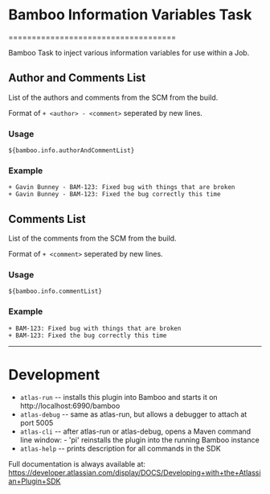 # Bamboo Information Variables Task
====================================

Bamboo Task to inject various information variables for use within a Job.

## Author and Comments List

List of the authors and comments from the SCM from the build.

Format of `+ <author> - <comment>` seperated by new lines.

### Usage
```
${bamboo.info.authorAndCommentList}
```

### Example
```
+ Gavin Bunney - BAM-123: Fixed bug with things that are broken
+ Gavin Bunney - BAM-123: Fixed the bug correctly this time
```

## Comments List

List of the comments from the SCM from the build.

Format of `+ <comment>` seperated by new lines.

### Usage
```
${bamboo.info.commentList}
```


### Example
```
+ BAM-123: Fixed bug with things that are broken
+ BAM-123: Fixed the bug correctly this time
```


----

# Development

* `atlas-run`   -- installs this plugin into Bamboo and starts it on http://localhost:6990/bamboo
* `atlas-debug` -- same as atlas-run, but allows a debugger to attach at port 5005
* `atlas-cli`   -- after atlas-run or atlas-debug, opens a Maven command line window:
                 - 'pi' reinstalls the plugin into the running Bamboo instance
* `atlas-help`  -- prints description for all commands in the SDK

Full documentation is always available at: https://developer.atlassian.com/display/DOCS/Developing+with+the+Atlassian+Plugin+SDK
